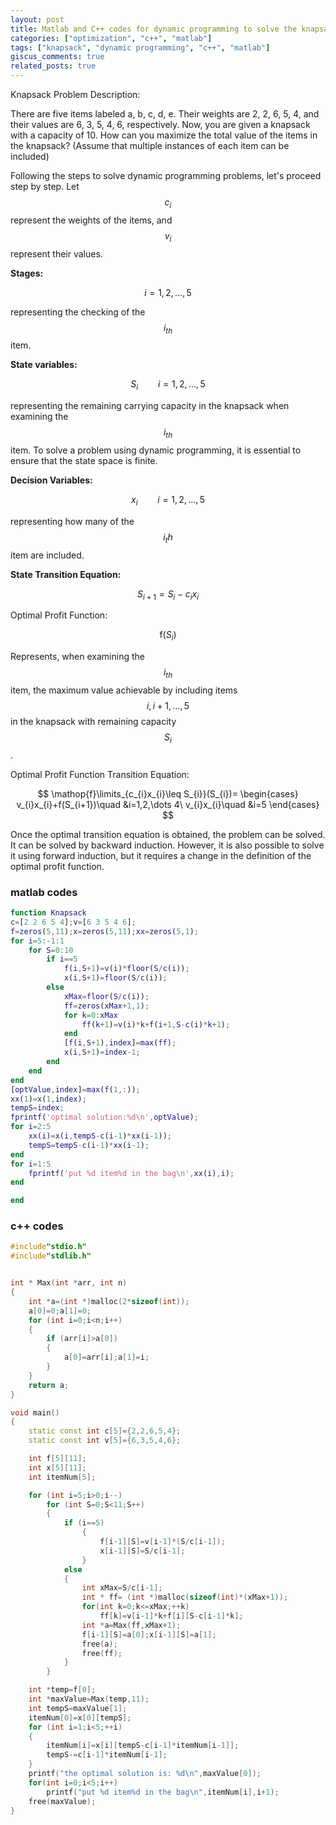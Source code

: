 ```yaml
---
layout: post
title: Matlab and C++ codes for dynamic programming to solve the knapsack problem
categories: ["optimization", "c++", "matlab"]
tags: ["knapsack", "dynamic programming", "c++", "matlab"]
giscus_comments: true
related_posts: true
---
```


Knapsack Problem Description:

There are five items labeled a, b, c, d, e. Their weights are 2, 2, 6, 5, 4, and their values are 6, 3, 5, 4, 6, respectively. Now, you are given a knapsack with a capacity of 10. How can you maximize the total value of the items in the knapsack? (Assume that multiple instances of each item can be included)

Following the steps to solve dynamic programming problems, let's proceed step by step. Let $$c_i$$ represent the weights of the items, and $$v_i$$ represent their values.

**Stages:**

$$
i=1,2,\dots,5
$$

representing the checking of the $$i_{th}$$ item.

**State variables:**

$$
S_{i}\qquad i=1,2,\dots,5
$$

representing the remaining carrying capacity in the knapsack when examining the $$i_{th}$$ item. To solve a problem using dynamic programming, it is essential to ensure that the state space is finite.

**Decision Variables:**

$$
x_{i}\qquad i=1,2,\dots,5
$$

representing how many of the $$i_th$$ item are included.

**State Transition Equation:**

$$
S_{i+1}=S_{i}-c_{i}x_{i}
$$

Optimal Profit Function:

$$
\mathop{f}(S_{i})
$$

Represents, when examining the $$i_{th}$$ item, the maximum value achievable by including items $$i, i+1,\dots,5$$ in the knapsack with remaining capacity $$S_i$$.

Optimal Profit Function Transition Equation:

$$
\mathop{f}\limits_{c_{i}x_{i}\leq S_{i}}(S_{i})= \begin{cases} v_{i}x_{i}+f(S_{i+1})\quad &i=1,2,\dots 4\ v_{i}x_{i}\quad &i=5 \end{cases}
$$

Once the optimal transition equation is obtained, the problem can be solved. It can be solved by backward induction. However, it is also possible to solve it using forward induction, but it requires a change in the definition of the optimal profit function.

### matlab codes

```matlab
function Knapsack
c=[2 2 6 5 4];v=[6 3 5 4 6];
f=zeros(5,11);x=zeros(5,11);xx=zeros(5,1);
for i=5:-1:1
    for S=0:10
        if i==5
            f(i,S+1)=v(i)*floor(S/c(i));
            x(i,S+1)=floor(S/c(i));
        else
            xMax=floor(S/c(i));
            ff=zeros(xMax+1,1);
            for k=0:xMax
                ff(k+1)=v(i)*k+f(i+1,S-c(i)*k+1);
            end
            [f(i,S+1),index]=max(ff);
            x(i,S+1)=index-1;
        end
    end
end
[optValue,index]=max(f(1,:));
xx(1)=x(1,index);
tempS=index;
fprintf('optimal solution:%d\n',optValue);
for i=2:5
    xx(i)=x(i,tempS-c(i-1)*xx(i-1));
    tempS=tempS-c(i-1)*xx(i-1);
end
for i=1:5
    fprintf('put %d item%d in the bag\n',xx(i),i);
end

end
```

### c++ codes

```c++
#include"stdio.h"
#include"stdlib.h"


int * Max(int *arr, int n)
{
	int *a=(int *)malloc(2*sizeof(int));
	a[0]=0;a[1]=0;
	for (int i=0;i<n;i++)
	{
		if (arr[i]>a[0])
		{
			a[0]=arr[i];a[1]=i;
		}
	}
	return a;
}

void main()
{
	static const int c[5]={2,2,6,5,4};
	static const int v[5]={6,3,5,4,6};

	int f[5][11];
	int x[5][11];
	int itemNum[5];

	for (int i=5;i>0;i--)
		for (int S=0;S<11;S++)
		{
			if (i==5)
				{
					f[i-1][S]=v[i-1]*(S/c[i-1]);
					x[i-1][S]=S/c[i-1];
				}
			else
			{
				int xMax=S/c[i-1];
				int * ff= (int *)malloc(sizeof(int)*(xMax+1));
				for(int k=0;k<=xMax;++k)
					ff[k]=v[i-1]*k+f[i][S-c[i-1]*k];
				int *a=Max(ff,xMax+1);
				f[i-1][S]=a[0];x[i-1][S]=a[1];
				free(a);
				free(ff);
			}
		}

	int *temp=f[0];
	int *maxValue=Max(temp,11);
	int tempS=maxValue[1];
	itemNum[0]=x[0][tempS];
	for (int i=1;i<5;++i)
	{
		itemNum[i]=x[i][tempS-c[i-1]*itemNum[i-1]];
		tempS-=c[i-1]*itemNum[i-1];
	}
	printf("the optimal solution is: %d\n",maxValue[0]);
	for(int i=0;i<5;i++)
		printf("put %d item%d in the bag\n",itemNum[i],i+1);
	free(maxValue);
}
```
